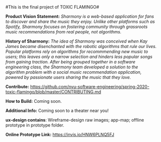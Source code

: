 #This is the final project of TOXIC FLAMINGO#

**Product Vision Statement:**
<em> Sharmony is a web-based application for fans to discover and share the music they enjoy. Unlike other platforms such as Spotify, Sharmony focuses on fostering community through grassroots music recommendations from real people, not algorithms. </em>

**History of Sharmony:**
<em> The idea of Sharmony was conceived when Kay James became disenchanted with the robotic algorithms that rule our lives. Popular platforms rely on algorithms for recommmending new music to users; this leaves only a narrow selection and hinders less popular songs from gaining traction. After being grouped together in a software engineering class, the Sharmony team developed a solution to the algorithm problem with a social music recommendation application, powered by passionate users sharing the music that they love. </em>

**Contribute:** https://github.com/nyu-software-engineering/spring-2020-toxic-flamingo/blob/master/CONTRIBUTING.md

**How to Build:**
Coming soon.

**Additional Info:**
Coming soon to a theater near you!


**ux-design contains**: Wireframe-design raw images; app-map; offline prototype
															in prototype folder.

**Online Prototype Link:** https://invis.io/HNW6PLNQ5FJ

